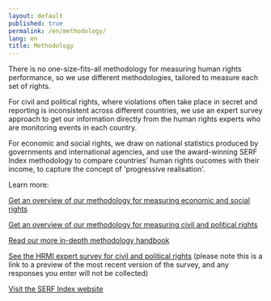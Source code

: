 ```yaml
---
layout: default
published: true
permalink: /en/methodology/
lang: en
title: Methodology
---
```


There is no one-size-fits-all methodology for measuring human rights performance, so we use different methodologies, tailored to measure each set of rights.

For civil and political rights, where violations often take place in secret and reporting is inconsistent across different countries, we use an expert survey approach to get our information directly from the human rights experts who are monitoring events in each country.

For economic and social rights, we draw on national statistics produced by governments and international agencies, and use the award-winning SERF Index methodology to compare countries’ human rights oucomes with their income, to capture the concept of 'progressive realisation'.

Learn more:

[Get an overview of our methodology for measuring economic and social rights](https://humanrightsmeasurement.org//methodology/measuring-economic-social-rights/)

[Get an overview of our methodology for measuring civil and political rights](https://humanrightsmeasurement.org//methodology/measuring-civil-political-rights/)

[Read our more in-depth methodology handbook](https://humanrightsmeasurement.org/methodology-handbook/)

[See the HRMI expert survey for civil and political rights](https://ugeorgia.ca1.qualtrics.com/jfe/preview/SV_72IQjpYjeCbIw3b?Q_SurveyVersionID=current&Q_CHL=preview) (please note this is a link to a preview of the most recent version of the survey, and any responses you enter will not be collected)

[Visit the SERF Index website](https://serfindex.uconn.edu/)
